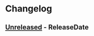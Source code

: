# Changelog

<!-- next-header -->

## [Unreleased] - ReleaseDate

<!-- next-url -->

[unreleased]: https://github.com/mrvillage/ceiling/compare/v0.1.17...HEAD

